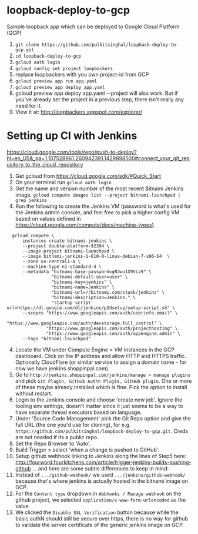 # loopback-deploy-to-gcp
Sample loopback app which can be deployed to Google Cloud Platform (GCP)

1. `git clone https://github.com/pulkitsinghal/loopback-deploy-to-gcp.git`
2. `cd loopback-deploy-to-gcp`
3. `gcloud auth login`
4. `gcloud config set project loopbackers`
  1. replace loopbackers with you own project-id from GCP
5. `gcloud preview app run app.yaml`
6. `gcloud preview app deploy app.yaml`
  1. gcloud preview app deploy app.yaml --project <myProjectID> will also work. But if you've already set the project in a previous step, there isn't really any need for it.
7. View it at: http://loopbackers.appspot.com/explorer/

# Setting up CI with Jenkins
https://cloud.google.com/tools/repo/push-to-deploy?hl=en_US&_ga=1.107528961.260942391.1429898500#connect_your_git_repository_to_the_cloud_repository

1. Get gcloud from https://cloud.google.com/sdk/#Quick_Start
2. On your terminal run `gcloud auth login`
2. Get the name and version number of the most recent Bitnami Jenkins image. 
`gcloud compute images list --project bitnami-launchpad | grep jenkins`
3. Run the following to create the Jenkins VM (password is what's used for the Jenkins admin console, and feel free to pick a higher config VM based on values defined in https://cloud.google.com/compute/docs/machine-types).

  ```
    gcloud compute \
        instances create bitnami-jenkins \
        --project double-platform-92304 \
        --image-project bitnami-launchpad \
        --image bitnami-jenkins-1-610-0-linux-debian-7-x86-64  \
        --zone us-central1-a \
        --machine-type n1-standard-4 \
        --metadata "bitnami-base-password=gN3wu1X9tLv9" \
                   "bitnami-default-user=user" \
                   "bitnami-key=jenkins" \
                   "bitnami-name=Jenkins" \
                   "bitnami-url=//bitnami.com/stack/jenkins" \
                   "bitnami-description=Jenkins." \
                   "startup-script-url=https://dl.google.com/dl/jenkins/p2dsetup/setup-script.sh" \
        --scopes "https://www.googleapis.com/auth/userinfo.email" \
                 "https://www.googleapis.com/auth/devstorage.full_control" \
                 "https://www.googleapis.com/auth/projecthosting" \
                 "https://www.googleapis.com/auth/appengine.admin" \
        --tags "bitnami-launchpad"
  ```
4. Locate the VM under Compute Engine > VM instances in the GCP dashboard. Click on the IP address and allow HTTP and HTTPS traffic. Optionally CloudFlare (or similar service to assign a domain name - for now we have jenkins.shoppinpal.com). 
5. Go to `http://jenkins.shoppinpal.com/jenkins/manage > manage plugins` and pick `Git Plugin, GitHub Authn Plugin, GitHub plugin`. One or more of these maybe already installed which is fine. Pick the option to install without restart. 
6. Login to the Jenkins console and choose 'create new job'. Ignore the tooling env settings, doesn't matter since it just seems to be a way to have separate thread executors based on language. 
7. Under 'Source Code Management' pick the Git Repo option and give the full URL (the one you'd use for cloning), for e.g. `https://github.com/pulkitsinghal/loopback-deploy-to-gcp.git`. Creds are not needed if its a public repo. 
8. Set the Repo Browser to 'Auto'. 
9. Build Trigger > select 'when a change is pushed to GitHub'. 
10. Setup github webhook linking to Jenkins along the lines of Step5 here: http://fourword.fourkitchens.com/article/trigger-jenkins-builds-pushing-github ... and here are some subtle differences to keep in mind:
  1. Instead of `.../github-webhook/` we used `.../jenkins/github-webhook/` because that's where jenkins is actually hosted in the bitnami image on GCP.
  2. For the `Content type` dropdown in `Webhooks / Manage webhook` on the github project, we selected `application/x-www-form-urlencoded` as the value
  3. We clicked the `Disable SSL Verification` button because while the basic authN should still be secure over https, there is no way for github to validate the server certificate of the generic jenkins image on GCP.
